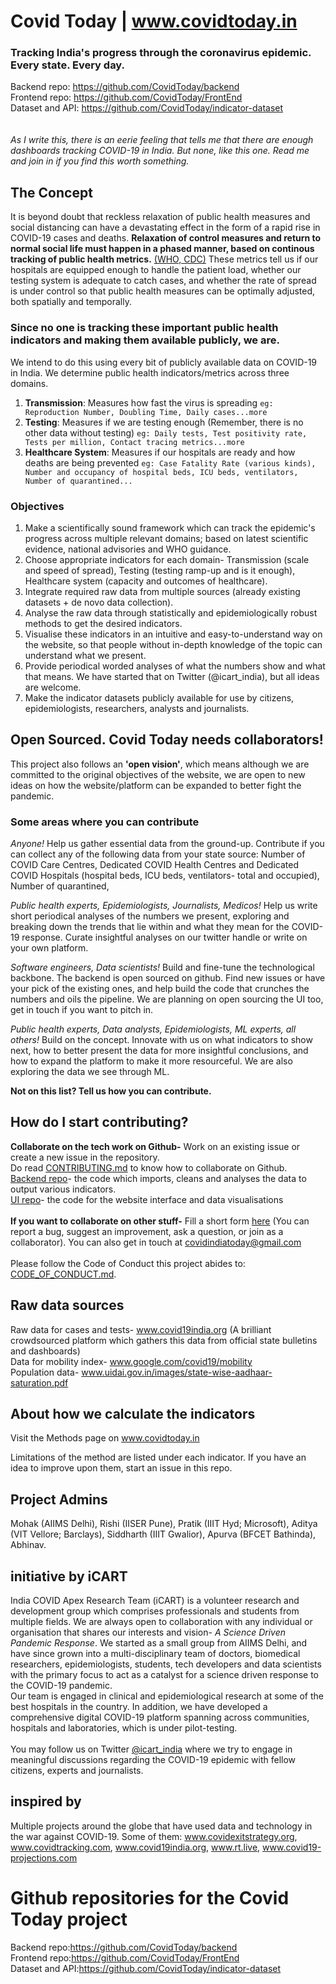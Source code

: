 # Covid Today | www.covidtoday.in 
### Tracking India's progress through the coronavirus epidemic. Every state. Every day. 
Backend repo: https://github.com/CovidToday/backend<br/>
Frontend repo: https://github.com/CovidToday/FrontEnd<br/>
Dataset and API: https://github.com/CovidToday/indicator-dataset
<br/>
<br/>
<br/>
*As I write this, there is an eerie feeling that tells me that there are enough dashboards tracking COVID-19 in India. But none, like this one. Read me and join in if you find this worth something.*
<br/>
## The Concept 
It is beyond doubt that reckless relaxation of public health measures and social distancing can have a devastating effect in the form of a rapid rise in COVID-19 cases and deaths. **Relaxation of control measures and return to normal social life must happen in a phased manner, based on continous tracking of public health metrics.** [(WHO,](https://www.who.int/publications/i/item/public-health-criteria-to-adjust-public-health-and-social-measures-in-the-context-of-covid-19)[ CDC)](https://www.cdc.gov/coronavirus/2019-ncov/downloads/php/CDC-Activities-Initiatives-for-COVID-19-Response.pdf) These metrics tell us if our hospitals are equipped enough to handle the patient load, whether our testing system is adequate to catch cases, and whether the rate of spread is under control so that public health measures can be optimally adjusted, both spatially and temporally.

### Since no one is tracking these important public health indicators and making them available publicly, we are.

We intend to do this using every bit of publicly available data on COVID-19 in India. We determine public health indicators/metrics across three domains. 
1. **Transmission**: Measures how fast the virus is spreading
```eg: Reproduction Number, Doubling Time, Daily cases...more ```
2. **Testing**: Measures if we are testing enough (Remember, there is no other data without testing)
```eg: Daily tests, Test positivity rate, Tests per million, Contact tracing metrics...more```
3. **Healthcare System**: Measures if our hospitals are ready and how deaths are being prevented 
```eg: Case Fatality Rate (various kinds), Number and occupancy of hospital beds, ICU beds, ventilators, Number of quarantined...```

### Objectives
1. Make a scientifically sound framework which can track the epidemic's progress across multiple relevant domains; based on latest scientific evidence, national advisories and WHO guidance. 
2. Choose appropriate indicators for each domain- Transmission (scale and speed of spread), Testing (testing ramp-up and is it enough), Healthcare system (capacity and outcomes of healthcare). 
3. Integrate required raw data from multiple sources (already existing datasets + de novo data collection).
4. Analyse the raw data through statistically and epidemiologically robust methods to get the desired indicators. 
5. Visualise these indicators in an intuitive and easy-to-understand way on the website, so that people without in-depth knowledge of the topic can understand what we present. 
6. Provide periodical worded analyses of what the numbers show and what that means. We have started that on Twitter (@icart_india), but all ideas are welcome. 
7. Make the indicator datasets publicly available for use by citizens, epidemiologists, researchers, analysts and journalists.

## Open Sourced. Covid Today needs collaborators! 

This project also follows an **'open vision'**, which means although we are committed to the original objectives of the website, we are open to new ideas on how the website/platform can be expanded to better fight the pandemic. 

### Some areas where you can contribute
*Anyone!* Help us gather essential data from the ground-up. Contribute if you can collect any of the following data from your state source:
Number of COVID Care Centres, Dedicated COVID Health Centres and Dedicated COVID Hospitals (hospital beds, ICU beds, ventilators- total and occupied), Number of quarantined, 

*Public health experts, Epidemiologists, Journalists, Medicos!* Help us write short periodical analyses of the numbers we present, exploring and breaking down the trends that lie within and what they mean for the COVID-19 response. Curate insightful analyses on our twitter handle or write on your own platform. 

*Software engineers, Data scientists!* Build and fine-tune the technological backbone. The backend is open sourced on github. Find new issues or have your pick of the existing ones, and help build the code that crunches the numbers and oils the pipeline. We are planning on open sourcing the UI too, get in touch if you want to pitch in.

*Public health experts, Data analysts, Epidemiologists, ML experts, all others!* Build on the concept. Innovate with us on what indicators to show next, how to better present the data for more insightful conclusions, and how to expand the platform to make it more resourceful. We are also exploring the data we see through ML.

**Not on this list? Tell us how you can contribute.**

## How do I start contributing?

**Collaborate on the tech work on Github-** Work on an existing  issue or create a new issue in the repository. <br/>
Do read [CONTRIBUTING.md](CONTRIBUTING.md) to know how to collaborate on Github. <br/>
[Backend repo](https://github.com/CovidToday/backend/issues)- the code which imports, cleans and analyses the data to output various indicators. <br/>
[UI repo](https://github.com/CovidToday/UI/issues)- the code for the website interface and data visualisations<br/>
<br/>
**If you want to collaborate on other stuff-** Fill a short form [here](https://forms.gle/HDCDVYApfRi319k58) (You can report a bug, suggest an improvement, ask a question, or join as a collaborator). You can also get in touch at covidindiatoday@gmail.com
<br/><br/>
Please follow the Code of Conduct this project abides to: [CODE_OF_CONDUCT.md](CODE_OF_CONDUCT-.md).


## Raw data sources 

Raw data for cases and tests- www.covid19india.org (A brilliant crowdsourced platform which gathers this data from official state bulletins and dashboards)
<br/>Data for mobility index- www.google.com/covid19/mobility
<br/>Population data- www.uidai.gov.in/images/state-wise-aadhaar-saturation.pdf


## About how we calculate the indicators

Visit the Methods page on www.covidtoday.in

Limitations of the method are listed under each indicator. If you have an idea to improve upon them, start an issue in this repo. 




## Project Admins
Mohak (AIIMS Delhi), Rishi (IISER Pune), Pratik (IIIT Hyd; Microsoft), Aditya (VIT Vellore; Barclays), Siddharth (IIIT Gwalior), Apurva (BFCET Bathinda), Abhinav.

## initiative by iCART

India COVID Apex Research Team (iCART) is a volunteer research and development group which comprises professionals and students from multiple fields. We are always open to collaboration with any individual or organisation that shares our interests and vision- *A Science Driven Pandemic Response*. We started as a small group from AIIMS Delhi, and have since grown into a multi-disciplinary team of doctors, biomedical researchers, epidemiologists, students, tech developers and data scientists with the primary focus to act as a catalyst for a science driven response to the COVID-19 pandemic. <br/> 
Our team is engaged in clinical and epidemiological research at some of the best hospitals in the country. In addition, we have developed a comprehensive digital COVID-19 platform spanning across communities, hospitals and laboratories, which is under pilot-testing. <br/> 
<br/> 
You may follow us on Twitter [@icart_india](https://twitter.com/icart_india) where we try to engage in meaningful discussions regarding the COVID-19 epidemic with fellow citizens, experts and journalists.


## inspired by
Multiple projects around the globe that have used data and technology in the war against COVID-19. 
Some of them: www.covidexitstrategy.org, www.covidtracking.com, www.covid19india.org, www.rt.live, www.covid19-projections.com

# Github repositories for the Covid Today project
Backend repo:https://github.com/CovidToday/backend<br/>
Frontend repo:https://github.com/CovidToday/FrontEnd<br/>
Dataset and API:https://github.com/CovidToday/indicator-dataset
